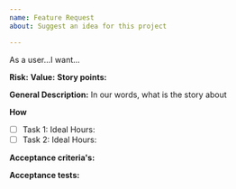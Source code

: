 ```yaml
---
name: Feature Request
about: Suggest an idea for this project

---
```


As a user...I want...

**Risk:**
**Value:**
**Story points:**

**General Description:** In our words, what is the story about

**How**

- [ ] Task 1:
       Ideal Hours:
- [ ] Task 2:
       Ideal Hours:

**Acceptance criteria's:**

**Acceptance tests:**
